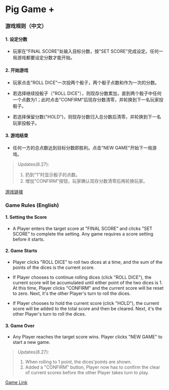 # Pig Game +

### 游戏规则（中文）

#### 1. 设定分数

- 玩家在"FINAL SCORE"处输入目标分数，按"SET SCORE"完成设定。任何一局游戏都要设定分数才能开始。

#### 2. 开始游戏

- 玩家点击"ROLL DICE"一次投两个骰子，两个骰子点数和作为一次的分数。

- 若选择继续投骰子（"ROLL DICE"），则现存分数累加，直到两个骰子中任何一个点数为1；此时点击"CONFIRM"后现存分数清零，并轮换到下一名玩家投骰子。

- 若选择保留分数("HOLD")，则现存分数归入总分数后清零，并轮换到下一名玩家投骰子。

#### 3. 游戏结束

- 任何一方的总点数达到目标分数即胜利。点击"NEW GAME"开始下一局游戏。

> Updates(8.27): 
> 1.  扔到"1"时显示骰子的点数。
> 2.  增加"CONFIRM"按钮，玩家确认现存分数清零后再轮换玩家。

[游戏链接](https://uncomfortablynumb.github.io/Pig-Game/)


### Game Rules (English)


#### 1. Setting the Score

- A Player enters the target score at "FINAL SCORE" and clicks "SET SCORE" to complete the setting. Any game requires a score setting before it starts.

#### 2. Game Starts

- Player clicks "ROLL DICE" to roll two dices at a time, and the sum of the points of the dices is the current score.

- If Player chooses to continue rolling dices (click "ROLL DICE"), the current score will be accumulated until either point of the two dices is 1. At this time, Player clicks "CONFIRM" and the current score will be reset to zero. Next, it's the other Player's turn to roll the dices.

- If Player chooses to hold the current score (click "HOLD"), the current score will be added to the total score and then be cleared. Next, it's the other Player's turn to roll the dices.

#### 3. Game Over

- Any Player reaches the target score wins. Player clicks "NEW GAME" to start a new game.

> Updates(8.27): 
> 1.  When rolling to 1 point, the dices'points are shown.
> 2.  Added a "CONFIRM" button, Player now has to confirm the clear of current scores before the other Player takes turn to play.

[Game Link](https://uncomfortablynumb.github.io/Pig-Game/)